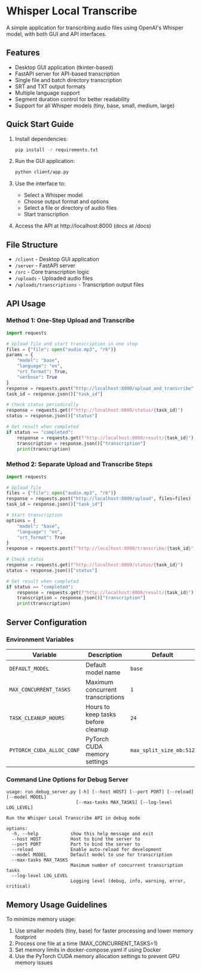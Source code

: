 # Whisper Local Transcribe

A simple application for transcribing audio files using OpenAI's Whisper model, with both GUI and API interfaces.

## Features

- Desktop GUI application (tkinter-based)
- FastAPI server for API-based transcription
- Single file and batch directory transcription
- SRT and TXT output formats
- Multiple language support
- Segment duration control for better readability
- Support for all Whisper models (tiny, base, small, medium, large)

## Quick Start Guide

1. Install dependencies:
   ```bash
   pip install -r requirements.txt
   ```

2. Run the GUI application:
   ```bash
   python client/app.py
   ```

3. Use the interface to:
   - Select a Whisper model
   - Choose output format and options
   - Select a file or directory of audio files
   - Start transcription

2. Access the API at http://localhost:8000 (docs at /docs)

## File Structure

- `/client` - Desktop GUI application
- `/server` - FastAPI server
- `/src` - Core transcription logic
- `/uploads` - Uploaded audio files
- `/uploads/transcriptions` - Transcription output files

## API Usage

### Method 1: One-Step Upload and Transcribe

```python
import requests

# Upload file and start transcription in one step
files = {"file": open("audio.mp3", "rb")}
params = {
    "model": "base",
    "language": "en",
    "srt_format": True,
    "verbose": True
}
response = requests.post("http://localhost:8000/upload_and_transcribe", files=files, params=params)
task_id = response.json()["task_id"]

# Check status periodically
response = requests.get(f"http://localhost:8000/status/{task_id}")
status = response.json()["status"]

# Get result when completed
if status == "completed":
    response = requests.get(f"http://localhost:8000/result/{task_id}")
    transcription = response.json()["transcription"]
    print(transcription)
```

### Method 2: Separate Upload and Transcribe Steps

```python
import requests

# Upload file
files = {"file": open("audio.mp3", "rb")}
response = requests.post("http://localhost:8000/upload", files=files)
task_id = response.json()["task_id"]

# Start transcription
options = {
    "model": "base",
    "language": "en",
    "srt_format": True
}
response = requests.post(f"http://localhost:8000/transcribe/{task_id}", json=options)

# Check status
response = requests.get(f"http://localhost:8000/status/{task_id}")
status = response.json()["status"]

# Get result when completed
if status == "completed":
    response = requests.get(f"http://localhost:8000/result/{task_id}")
    transcription = response.json()["transcription"]
    print(transcription)
```

## Server Configuration

### Environment Variables

| Variable | Description | Default |
|----------|-------------|---------|
| `DEFAULT_MODEL` | Default model name | `base` |
| `MAX_CONCURRENT_TASKS` | Maximum concurrent transcriptions | `1` |
| `TASK_CLEANUP_HOURS` | Hours to keep tasks before cleanup | `24` |
| `PYTORCH_CUDA_ALLOC_CONF` | PyTorch CUDA memory settings | `max_split_size_mb:512` |

### Command Line Options for Debug Server

```
usage: run_debug_server.py [-h] [--host HOST] [--port PORT] [--reload] [--model MODEL]
                          [--max-tasks MAX_TASKS] [--log-level LOG_LEVEL]

Run the Whisper Local Transcribe API in debug mode

options:
  -h, --help            show this help message and exit
  --host HOST           Host to bind the server to
  --port PORT           Port to bind the server to
  --reload              Enable auto-reload for development
  --model MODEL         Default model to use for transcription
  --max-tasks MAX_TASKS
                        Maximum number of concurrent transcription tasks
  --log-level LOG_LEVEL
                        Logging level (debug, info, warning, error, critical)
```

## Memory Usage Guidelines

To minimize memory usage:

1. Use smaller models (tiny, base) for faster processing and lower memory footprint
2. Process one file at a time (MAX_CONCURRENT_TASKS=1)
3. Set memory limits in docker-compose.yaml if using Docker
4. Use the PyTorch CUDA memory allocation settings to prevent GPU memory issues
